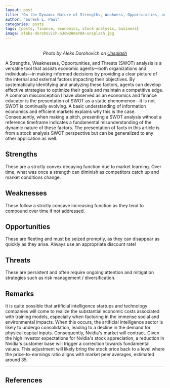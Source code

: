 ```yaml
---
layout: post
title: "On the Dynamic Nature of Strengths, Weakness, Opportunities, and Threats"
author: "Suresh L. Paul"
categories: posts
tags: [posts, finance, economics, stock analysis, business]
image: aleks-dorohovich-nJdwUHmaY8A-unsplash.jpg
---
```


<p align="center">
  <br>
  <em>Photo by Aleks Dorohovich</a> on <a href="https://unsplash.com/photos/pencils-and-smartphone-on-top-of-books-nJdwUHmaY8A">Unsplash</a></em>
</p>

A Strengths, Weaknesses, Opportunities, and Threats (SWOT) analysis is a versatile tool that assists economic agents—both organizations and individuals—in making informed decisions by providing a clear picture of the internal and external factors impacting their objectives. By systematically identifying and analyzing these factors, agents can develop effective strategies to optimize their goals and maintain a competitive edge. A common misconception I have observed as an economics and finance educator is the presentation of SWOT as a static phenomenon—it is not. SWOT is continually evolving. A basic understanding of information economics and efficient markets explains why this is the case. Consequently, when making a pitch, presenting a SWOT analysis without a reference timeframe indicates a fundamental misunderstanding of the dynamic nature of these factors. The presentation of facts in this article is from a stock analysis SWOT perspective but can be generalized to any other application as well.

## Strengths

These are a strictly convex decaying function due to market learning. Over time, what was once a strength can diminish as competitors catch up and market conditions change.

## Weaknesses

These follow a strictly concave increasing function as they tend to compound over time if not addressed.

## Opportunities

These are fleeting and must be seized promptly, as they can disappear as quickly as they arise. Always use an appropriate discount rate!

## Threats

These are persistent and often require ongoing attention and mitigation strategies such as risk management / diversification.


## Remarks

It is quite possible that artificial intelligence startups and technology companies will come to realize the substantial economic costs associated with training models, especially when factoring in the immense social and environmental impacts. When this occurs, the artificial intelligence sector is likely to undergo consolidation, leading to a decline in the demand for physical capital inputs. Consequently, Nvidia's market will contract. Given the high investor expectations for Nvidia's stock appreciation, a reduction in Nvidia's customer base will trigger a correction towards fundamental values. This adjustment will likely bring the stock price back to a level where the price-to-earnings ratio aligns with market peer averages, estimated around 35.

***

## References

[^1]: Energy, Water, and Land for waste disposal.
[^2]: GPUs (Graphics Processing Units), DGX Systems, HGX Platforms, CUDA, TensorRT SDK, and assorted NVIDIA AI Software and Networking Products.
[^3]: Web 3.0, also known as Web3, refers to the next generation of the internet, which emphasizes decentralization, user control, and improved data privacy and security, using blockchain technologies, cryptocurrencies, and decentralized applications (dApps).
[^4]: One-fourth of all global startup investments, roughly about $25 billion in 2023, went to the artificial intelligence sector startups, increasing the overall global artificial intelligence market to about $142.3 billion. AI's anticipated market value by 2025 is $200 billion. 22% of publicly traded firms are aggressively pursuing the integration of AI across a wide variety of technology products.
[^5]: Roughly 90% of startup ventures end in failure. In the artificial intelligence sector, only about 20%, 25%, 40%, and 50% of startups succeed in the eCommerce and Healthcare, FinTech, EduTech, and gaming industries, respectively.
[^6]: LLMs are unlikely to be one size fits all. Most artificial intelligence products built on today's large language models offer similar retail experiences for customers.
[^7]: See [https://www.iea.org/reports/electricity-2024/executive-summary](https://www.iea.org/reports/electricity-2024/executive-summary)
[^8]: For example, Bitcoin mining.
[^9]: See [https://blog.google/outreach-initiatives/sustainability/our-commitment-to-climate-conscious-data-center-cooling/](https://blog.google/outreach-initiatives/sustainability/our-commitment-to-climate-conscious-data-center-cooling/)
[^10]: See [https://query.prod.cms.rt.microsoft.com/cms/api/am/binary/RW15mgm](https://query.prod.cms.rt.microsoft.com/cms/api/am/binary/RW15mgm)
[^11]: See [https://sustainability.aboutamazon.com/natural-resources/water](https://sustainability.aboutamazon.com/natural-resources/water)